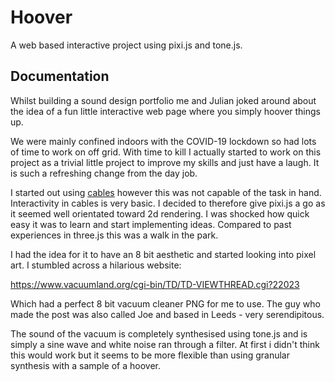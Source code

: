 # Hoover

A web based interactive project using pixi.js and tone.js.

## Documentation

Whilst building a sound design portfolio me and Julian joked around about the idea of a fun little interactive web page where you simply hoover things up.

We were mainly confined indoors with the COVID-19 lockdown so had lots of time to work on off grid. With time to kill I actually started to work on this project as a trivial little project to improve my skills and just have a laugh. It is such a refreshing change from the day job.

I started out using [cables](https://cables.gl) however this was not capable of the task in hand. Interactivity in cables is very basic. I decided to therefore give pixi.js a go as it seemed well orientated toward 2d rendering. I was shocked how quick easy it was to learn and start implementing ideas. Compared to past experiences in three.js this was a walk in the park.

I had the idea for it to have an 8 bit aesthetic and started looking into pixel art. I stumbled across a hilarious website:

https://www.vacuumland.org/cgi-bin/TD/TD-VIEWTHREAD.cgi?22023

Which had a perfect 8 bit vacuum cleaner PNG for me to use. The guy who made the post was also called Joe and based in Leeds - very serendipitous.

The sound of the vacuum is completely synthesised using tone.js and is simply a sine wave and white noise ran through a filter. At first i didn't think this would work but it seems to be more flexible than using granular synthesis with a sample of a hoover.
